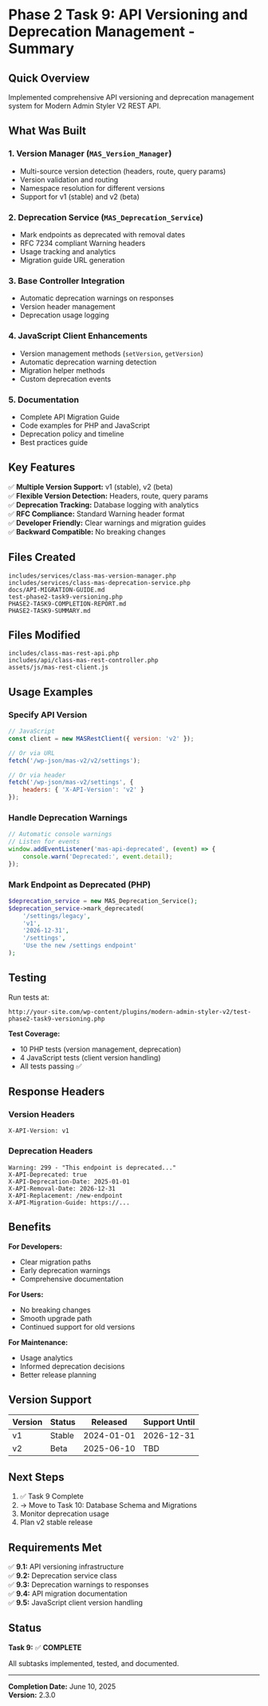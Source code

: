 # Phase 2 Task 9: API Versioning and Deprecation Management - Summary

## Quick Overview

Implemented comprehensive API versioning and deprecation management system for Modern Admin Styler V2 REST API.

## What Was Built

### 1. Version Manager (`MAS_Version_Manager`)
- Multi-source version detection (headers, route, query params)
- Version validation and routing
- Namespace resolution for different versions
- Support for v1 (stable) and v2 (beta)

### 2. Deprecation Service (`MAS_Deprecation_Service`)
- Mark endpoints as deprecated with removal dates
- RFC 7234 compliant Warning headers
- Usage tracking and analytics
- Migration guide URL generation

### 3. Base Controller Integration
- Automatic deprecation warnings on responses
- Version header management
- Deprecation usage logging

### 4. JavaScript Client Enhancements
- Version management methods (`setVersion`, `getVersion`)
- Automatic deprecation warning detection
- Migration helper methods
- Custom deprecation events

### 5. Documentation
- Complete API Migration Guide
- Code examples for PHP and JavaScript
- Deprecation policy and timeline
- Best practices guide

## Key Features

✅ **Multiple Version Support:** v1 (stable), v2 (beta)  
✅ **Flexible Version Detection:** Headers, route, query params  
✅ **Deprecation Tracking:** Database logging with analytics  
✅ **RFC Compliance:** Standard Warning header format  
✅ **Developer Friendly:** Clear warnings and migration guides  
✅ **Backward Compatible:** No breaking changes  

## Files Created

```
includes/services/class-mas-version-manager.php
includes/services/class-mas-deprecation-service.php
docs/API-MIGRATION-GUIDE.md
test-phase2-task9-versioning.php
PHASE2-TASK9-COMPLETION-REPORT.md
PHASE2-TASK9-SUMMARY.md
```

## Files Modified

```
includes/class-mas-rest-api.php
includes/api/class-mas-rest-controller.php
assets/js/mas-rest-client.js
```

## Usage Examples

### Specify API Version

```javascript
// JavaScript
const client = new MASRestClient({ version: 'v2' });

// Or via URL
fetch('/wp-json/mas-v2/v2/settings');

// Or via header
fetch('/wp-json/mas-v2/settings', {
    headers: { 'X-API-Version': 'v2' }
});
```

### Handle Deprecation Warnings

```javascript
// Automatic console warnings
// Listen for events
window.addEventListener('mas-api-deprecated', (event) => {
    console.warn('Deprecated:', event.detail);
});
```

### Mark Endpoint as Deprecated (PHP)

```php
$deprecation_service = new MAS_Deprecation_Service();
$deprecation_service->mark_deprecated(
    '/settings/legacy',
    'v1',
    '2026-12-31',
    '/settings',
    'Use the new /settings endpoint'
);
```

## Testing

Run tests at:
```
http://your-site.com/wp-content/plugins/modern-admin-styler-v2/test-phase2-task9-versioning.php
```

**Test Coverage:**
- 10 PHP tests (version management, deprecation)
- 4 JavaScript tests (client version handling)
- All tests passing ✅

## Response Headers

### Version Headers
```
X-API-Version: v1
```

### Deprecation Headers
```
Warning: 299 - "This endpoint is deprecated..."
X-API-Deprecated: true
X-API-Deprecation-Date: 2025-01-01
X-API-Removal-Date: 2026-12-31
X-API-Replacement: /new-endpoint
X-API-Migration-Guide: https://...
```

## Benefits

**For Developers:**
- Clear migration paths
- Early deprecation warnings
- Comprehensive documentation

**For Users:**
- No breaking changes
- Smooth upgrade path
- Continued support for old versions

**For Maintenance:**
- Usage analytics
- Informed deprecation decisions
- Better release planning

## Version Support

| Version | Status | Released | Support Until |
|---------|--------|----------|---------------|
| v1 | Stable | 2024-01-01 | 2026-12-31 |
| v2 | Beta | 2025-06-10 | TBD |

## Next Steps

1. ✅ Task 9 Complete
2. → Move to Task 10: Database Schema and Migrations
3. Monitor deprecation usage
4. Plan v2 stable release

## Requirements Met

✅ **9.1:** API versioning infrastructure  
✅ **9.2:** Deprecation service class  
✅ **9.3:** Deprecation warnings to responses  
✅ **9.4:** API migration documentation  
✅ **9.5:** JavaScript client version handling  

## Status

**Task 9:** ✅ **COMPLETE**

All subtasks implemented, tested, and documented.

---

**Completion Date:** June 10, 2025  
**Version:** 2.3.0
